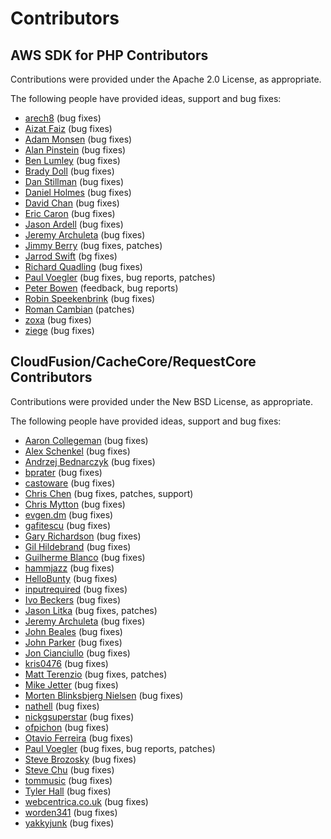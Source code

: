 # Contributors

## AWS SDK for PHP Contributors

Contributions were provided under the Apache 2.0 License, as appropriate.

The following people have provided ideas, support and bug fixes:

* [arech8](http://developer.amazonwebservices.com/connect/profile.jspa?userID=154435) (bug fixes)
* [Aizat Faiz](http://aizatto.com) (bug fixes)
* [Adam Monsen](https://github.com/meonkeys) (bug fixes)
* [Alan Pinstein](https://github.com/apinstein) (bug fixes)
* [Ben Lumley](http://github.com/benlumley) (bug fixes)
* [Brady Doll](https://github.com/bradydoll) (bug fixes)
* [Dan Stillman](https://github.com/dstillman) (bug fixes)
* [Daniel Holmes](https://github.com/danielholmes) (bug fixes)
* [David Chan](http://www.chandeeland.org) (bug fixes)
* [Eric Caron](http://www.ericcaron.com) (bug fixes)
* [Jason Ardell](http://ardell.posterous.com/) (bug fixes)
* [Jeremy Archuleta](http://code.google.com/u/jeremy.archuleta/) (bug fixes)
* [Jimmy Berry](http://blog.boombatower.com/) (bug fixes, patches)
* [Jarrod Swift](https://github.com/jswift) (bg fixes)
* [Richard Quadling](https://github.com/RichardQuadling) (bug fixes)
* [Paul Voegler](mailto:voegler@gmx.de) (bug fixes, bug reports, patches)
* [Peter Bowen](http://github.com/pzb) (feedback, bug reports)
* [Robin Speekenbrink](https://github.com/fruitl00p) (bug fixes)
* [Roman Cambian](https://github.com/rcambien) (patches)
* [zoxa](https://github.com/zoxa) (bug fixes)
* [ziege](https://github.com/ziege) (bug fixes)

## CloudFusion/CacheCore/RequestCore Contributors

Contributions were provided under the New BSD License, as appropriate.

The following people have provided ideas, support and bug fixes:

* [Aaron Collegeman](http://blog.aaroncollegeman.com) (bug fixes)
* [Alex Schenkel](http://code.google.com/u/alex.schenkel/) (bug fixes)
* [Andrzej Bednarczyk](http://kreo-consulting.com) (bug fixes)
* [bprater](http://code.google.com/u/bprater/) (bug fixes)
* [castoware](http://code.google.com/u/castoware/) (bug fixes)
* [Chris Chen](http://github.com/chrischen) (bug fixes, patches, support)
* [Chris Mytton](http://hecticjeff.net) (bug fixes)
* [evgen.dm](http://code.google.com/u/evgen.dm/) (bug fixes)
* [gafitescu](http://code.google.com/u/gafitescu/) (bug fixes)
* [Gary Richardson](http://code.google.com/u/gary.richardson/) (bug fixes)
* [Gil Hildebrand](http://squidoo.com) (bug fixes)
* [Guilherme Blanco](http://blog.bisna.com) (bug fixes)
* [hammjazz](http://code.google.com/u/hammjazz/) (bug fixes)
* [HelloBunty](http://code.google.com/u/HelloBunty/) (bug fixes)
* [inputrequired](http://code.google.com/u/inputrequired/) (bug fixes)
* [Ivo Beckers](http://infopractica.nl) (bug fixes)
* [Jason Litka](http://jasonlitka.com) (bug fixes, patches)
* [Jeremy Archuleta](http://code.google.com/u/jeremy.archuleta/) (bug fixes)
* [John Beales](http://johnbeales.com) (bug fixes)
* [John Parker](http://code.google.com/u/john3parker/) (bug fixes)
* [Jon Cianciullo](http://code.google.com/u/jon.cianciullo/) (bug fixes)
* [kris0476](http://code.google.com/u/kris0476/) (bug fixes)
* [Matt Terenzio](http://jour.nali.st/blog) (bug fixes, patches)
* [Mike Jetter](http://mbjetter.com) (bug fixes)
* [Morten Blinksbjerg Nielsen](http://mbn.dk) (bug fixes)
* [nathell](http://code.google.com/u/nathell/) (bug fixes)
* [nickgsuperstar](http://code.google.com/u/nickgsuperstar/) (bug fixes)
* [ofpichon](http://code.google.com/u/ofpichon/) (bug fixes)
* [Otavio Ferreira](http://otaviofff.me) (bug fixes)
* [Paul Voegler](mailto:voegler@gmx.de) (bug fixes, bug reports, patches)
* [Steve Brozosky](http://code.google.com/u/@UBZWSlJVBxhHXAN1/) (bug fixes)
* [Steve Chu](http://stevechu.org) (bug fixes)
* [tommusic](http://code.google.com/u/tommusic/) (bug fixes)
* [Tyler Hall](http://clickontyler.com) (bug fixes)
* [webcentrica.co.uk](http://code.google.com/u/@VhBQQldUBBBEXAF1/) (bug fixes)
* [worden341](http://github.com/worden341) (bug fixes)
* [yakkyjunk](http://code.google.com/u/yakkyjunk/) (bug fixes)
